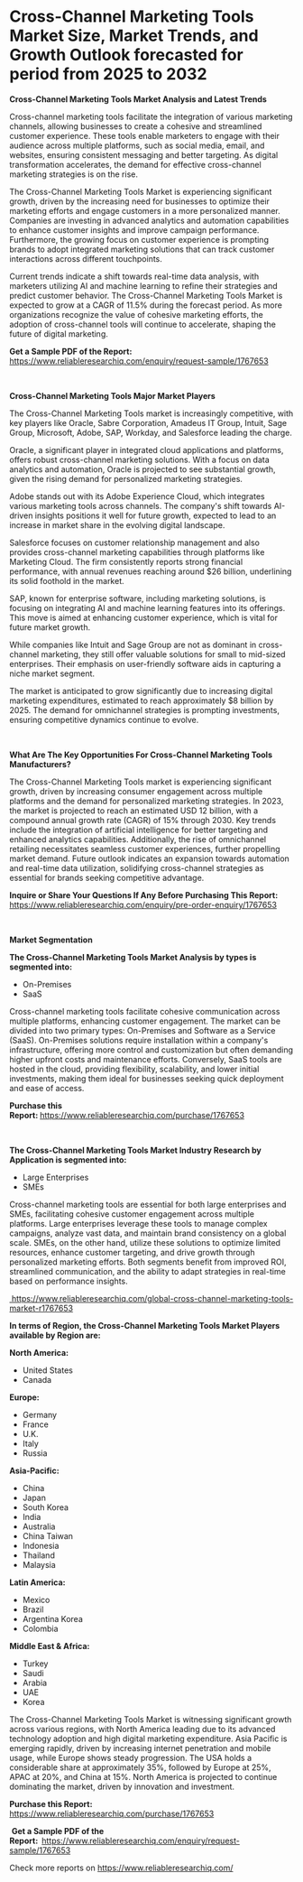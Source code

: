 <p><h1>Cross-Channel Marketing Tools Market Size, Market Trends, and Growth Outlook forecasted for period from 2025 to 2032</h1></p><p><strong>Cross-Channel Marketing Tools Market Analysis and Latest Trends</strong></p>
<p><p>Cross-channel marketing tools facilitate the integration of various marketing channels, allowing businesses to create a cohesive and streamlined customer experience. These tools enable marketers to engage with their audience across multiple platforms, such as social media, email, and websites, ensuring consistent messaging and better targeting. As digital transformation accelerates, the demand for effective cross-channel marketing strategies is on the rise.</p><p>The Cross-Channel Marketing Tools Market is experiencing significant growth, driven by the increasing need for businesses to optimize their marketing efforts and engage customers in a more personalized manner. Companies are investing in advanced analytics and automation capabilities to enhance customer insights and improve campaign performance. Furthermore, the growing focus on customer experience is prompting brands to adopt integrated marketing solutions that can track customer interactions across different touchpoints.</p><p>Current trends indicate a shift towards real-time data analysis, with marketers utilizing AI and machine learning to refine their strategies and predict customer behavior. The Cross-Channel Marketing Tools Market is expected to grow at a CAGR of 11.5% during the forecast period. As more organizations recognize the value of cohesive marketing efforts, the adoption of cross-channel tools will continue to accelerate, shaping the future of digital marketing.</p></p>
<p><strong>Get a Sample PDF of the Report:&nbsp;</strong> <a href="https://www.reliableresearchiq.com/enquiry/request-sample/1767653?utm_campaign=2463&utm_medium=2&utm_source=Github&utm_content=ia&utm_term=11032025&utm_id=cross-channel-marketing-tools">https://www.reliableresearchiq.com/enquiry/request-sample/1767653</a></p>
<p>&nbsp;</p>
<p><strong>Cross-Channel Marketing Tools Major Market Players</strong></p>
<p><p>The Cross-Channel Marketing Tools market is increasingly competitive, with key players like Oracle, Sabre Corporation, Amadeus IT Group, Intuit, Sage Group, Microsoft, Adobe, SAP, Workday, and Salesforce leading the charge. </p><p>Oracle, a significant player in integrated cloud applications and platforms, offers robust cross-channel marketing solutions. With a focus on data analytics and automation, Oracle is projected to see substantial growth, given the rising demand for personalized marketing strategies.</p><p>Adobe stands out with its Adobe Experience Cloud, which integrates various marketing tools across channels. The company's shift towards AI-driven insights positions it well for future growth, expected to lead to an increase in market share in the evolving digital landscape.</p><p>Salesforce focuses on customer relationship management and also provides cross-channel marketing capabilities through platforms like Marketing Cloud. The firm consistently reports strong financial performance, with annual revenues reaching around $26 billion, underlining its solid foothold in the market.</p><p>SAP, known for enterprise software, including marketing solutions, is focusing on integrating AI and machine learning features into its offerings. This move is aimed at enhancing customer experience, which is vital for future market growth.</p><p>While companies like Intuit and Sage Group are not as dominant in cross-channel marketing, they still offer valuable solutions for small to mid-sized enterprises. Their emphasis on user-friendly software aids in capturing a niche market segment.</p><p>The market is anticipated to grow significantly due to increasing digital marketing expenditures, estimated to reach approximately $8 billion by 2025. The demand for omnichannel strategies is prompting investments, ensuring competitive dynamics continue to evolve.</p></p>
<p>&nbsp;</p>
<p><strong>What Are The Key Opportunities For Cross-Channel Marketing Tools Manufacturers?</strong></p>
<p><p>The Cross-Channel Marketing Tools market is experiencing significant growth, driven by increasing consumer engagement across multiple platforms and the demand for personalized marketing strategies. In 2023, the market is projected to reach an estimated USD 12 billion, with a compound annual growth rate (CAGR) of 15% through 2030. Key trends include the integration of artificial intelligence for better targeting and enhanced analytics capabilities. Additionally, the rise of omnichannel retailing necessitates seamless customer experiences, further propelling market demand. Future outlook indicates an expansion towards automation and real-time data utilization, solidifying cross-channel strategies as essential for brands seeking competitive advantage.</p></p>
<p><strong>Inquire or Share Your Questions If Any Before Purchasing This Report:</strong> <a href="https://www.reliableresearchiq.com/enquiry/pre-order-enquiry/1767653?utm_campaign=2463&utm_medium=2&utm_source=Github&utm_content=ia&utm_term=11032025&utm_id=cross-channel-marketing-tools">https://www.reliableresearchiq.com/enquiry/pre-order-enquiry/1767653</a></p>
<p>&nbsp;</p>
<p><strong>Market Segmentation</strong></p>
<p><strong>The Cross-Channel Marketing Tools Market Analysis by types is segmented into:</strong></p>
<p><ul><li>On-Premises</li><li>SaaS</li></ul></p>
<p><p>Cross-channel marketing tools facilitate cohesive communication across multiple platforms, enhancing customer engagement. The market can be divided into two primary types: On-Premises and Software as a Service (SaaS). On-Premises solutions require installation within a company's infrastructure, offering more control and customization but often demanding higher upfront costs and maintenance efforts. Conversely, SaaS tools are hosted in the cloud, providing flexibility, scalability, and lower initial investments, making them ideal for businesses seeking quick deployment and ease of access.</p></p>
<p><strong>Purchase this Report:&nbsp;</strong><a href="https://www.reliableresearchiq.com/purchase/1767653?utm_campaign=2463&utm_medium=2&utm_source=Github&utm_content=ia&utm_term=11032025&utm_id=cross-channel-marketing-tools">https://www.reliableresearchiq.com/purchase/1767653</a></p>
<p>&nbsp;</p>
<p><strong>The Cross-Channel Marketing Tools Market Industry Research by Application is segmented into:</strong></p>
<p><ul><li>Large Enterprises</li><li>SMEs</li></ul></p>
<p><p>Cross-channel marketing tools are essential for both large enterprises and SMEs, facilitating cohesive customer engagement across multiple platforms. Large enterprises leverage these tools to manage complex campaigns, analyze vast data, and maintain brand consistency on a global scale. SMEs, on the other hand, utilize these solutions to optimize limited resources, enhance customer targeting, and drive growth through personalized marketing efforts. Both segments benefit from improved ROI, streamlined communication, and the ability to adapt strategies in real-time based on performance insights.</p></p>
<p><a href="https://www.reliableresearchiq.com/global-cross-channel-marketing-tools-market-r1767653?utm_campaign=2463&utm_medium=2&utm_source=Github&utm_content=ia&utm_term=11032025&utm_id=cross-channel-marketing-tools">&nbsp;https://www.reliableresearchiq.com/global-cross-channel-marketing-tools-market-r1767653</a></p>
<p><strong>In terms of Region, the Cross-Channel Marketing Tools Market Players available by Region are:</strong></p>
<p>
    <p> <strong> North America: </strong>
        <ul>
            <li>United States</li>
            <li>Canada</li>
        </ul>
        </p> 
    <p> <strong> Europe: </strong>
        <ul>
            <li>Germany</li>
            <li>France</li>
            <li>U.K.</li>
            <li>Italy</li>
            <li>Russia</li>
        </ul>
        </p> 
    <p> <strong> Asia-Pacific: </strong>
        <ul>
            <li>China</li>
            <li>Japan</li>
            <li>South Korea</li>
            <li>India</li>
            <li>Australia</li>
            <li>China Taiwan</li>
            <li>Indonesia</li>
            <li>Thailand</li>
            <li>Malaysia</li>
        </ul>
        </p> 
    <p> <strong> Latin America: </strong>
        <ul>
            <li>Mexico</li>
            <li>Brazil</li>
            <li>Argentina Korea</li>
            <li>Colombia</li>
        </ul>
        </p> 
    <p> <strong> Middle East & Africa: </strong>
        <ul>
            <li>Turkey</li>
            <li>Saudi</li>
            <li>Arabia</li>
            <li>UAE</li>
            <li>Korea</li>
        </ul>
    </p>
    </p>
<p><p>The Cross-Channel Marketing Tools Market is witnessing significant growth across various regions, with North America leading due to its advanced technology adoption and high digital marketing expenditure. Asia Pacific is emerging rapidly, driven by increasing internet penetration and mobile usage, while Europe shows steady progression. The USA holds a considerable share at approximately 35%, followed by Europe at 25%, APAC at 20%, and China at 15%. North America is projected to continue dominating the market, driven by innovation and investment.</p></p>
<p><strong>Purchase this Report: </strong><a href="https://www.reliableresearchiq.com/purchase/1767653?utm_campaign=2463&utm_medium=2&utm_source=Github&utm_content=ia&utm_term=11032025&utm_id=cross-channel-marketing-tools">https://www.reliableresearchiq.com/purchase/1767653</a></p>
<p>&nbsp;<strong>Get a Sample PDF of the Report:&nbsp;&nbsp;</strong><a href="https://www.reliableresearchiq.com/enquiry/request-sample/1767653?utm_campaign=2463&utm_medium=2&utm_source=Github&utm_content=ia&utm_term=11032025&utm_id=cross-channel-marketing-tools">https://www.reliableresearchiq.com/enquiry/request-sample/1767653</a></p>
<p><strong></strong></p>
<p>Check more reports on <a href="https://www.reliableresearchiq.com/?utm_campaign=2463&utm_medium=2&utm_source=Github&utm_content=ia&utm_term=11032025&utm_id=cross-channel-marketing-tools">https://www.reliableresearchiq.com/</a></p>
